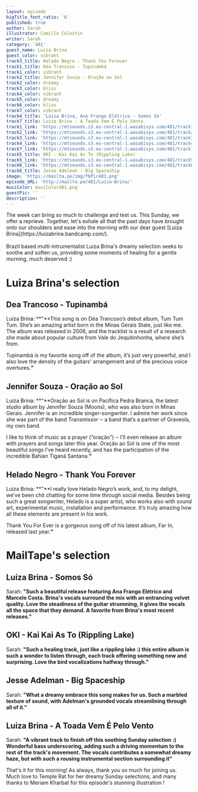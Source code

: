 ```yaml
---
layout: episode
bigTitle_font_ratio: '6'
published: true
author: Sarah
illustrator: Camille Célestin
writer: Sarah
category: '481'
guest_name: Luiza Brina
guest_color: vibrant
track3_title: Helado Negro - Thank You Forever
track1_title: Déa Trancoso - Tupinambá
track1_color: vibrant
track2_title: Jennifer Souza - Oração ao Sol
track2_color: dreamy
track3_color: bliss
track4_color: vibrant
track5_color: dreamy
track6_color: bliss
track7_color: vibrant
track4_title: 'Luiza Brina, Ana Frango Elétrico - Somos Só'
track7_title: Luiza Brina - A Toada Vem É Pelo Vento
track1_link: 'https://mtsounds.s3.eu-central-1.wasabisys.com/481/track1.mp3'
track2_link: 'https://mtsounds.s3.eu-central-1.wasabisys.com/481/track2.mp3'
track3_link: 'https://mtsounds.s3.eu-central-1.wasabisys.com/481/track3.mp3'
track4_link: 'https://mtsounds.s3.eu-central-1.wasabisys.com/481/track4.mp3'
track7_link: 'https://mtsounds.s3.eu-central-1.wasabisys.com/481/track7.mp3'
track5_title: OKI - Kai Kai As To (Rippling Lake)
track5_link: 'https://mtsounds.s3.eu-central-1.wasabisys.com/481/track5.mp3'
track6_link: 'https://mtsounds.s3.eu-central-1.wasabisys.com/481/track6.mp3'
track6_title: Jesse Adelman - Big Spaceship
image: 'https://mailta.pe/img/fbPic481.png'
episode_URL: 'http://mailta.pe/481/Luiza-Brina/'
musiColor: musiColor481.png
guestPic: ''
description: ''
---
```

<p id="introduction"> The week can bring so much to challenge and test us. This Sunday, we offer a reprieve. Together, let's exhale all that the past days have brought onto our shoulders and ease into the morning with our dear guest [Luiza Brina](https://luizabrina.bandcamp.com/).
<br><br>
Brazil based multi-intrumentalist Luiza Brina's dreamy selection seeks to soothe and soften us, providing some moments of healing for a gentle morning, much deserved :)
</p>

# Luiza Brina's selection

## Dea Trancoso - Tupinambá
Luiza Brina: **"**This song is on Déa Trancoso’s debut album, Tum Tum Tum. She’s an amazing artist born in the Minas Gerais State, just like me. The album was released in 2006, and the tracklist is a result of a research she made about popular culture from Vale do Jequitinhonha, where she’s from.

Tupinambá is my favorite song off of the album, it’s just very powerful, and I also love the density of the guitars' arrangement and of the precious voice overtures.**"**

## Jennifer Souza - Oração ao Sol
Luiza Brina: **"**Oração ao Sol is on Pacífica Pedra Branca, the latest studio album by Jennifer Souza (Moons), who was also born in Minas Gerais. Jennifer is an incredible singer-songwriter. I admire her work since she was part of the band Transmissor ‒ a band that’s a partner of Graveola, my own band.

I like to think of music as a prayer (“oração”) ‒ I’ll even release an album with prayers and songs later this year. Oração ao Sol is one of the most beautiful songs I’ve heard recently, and has the participation of the incredible Bahian Tiganá Santana.**"**

## Helado Negro - Thank You Forever
Luiza Brina: **"**I really love Helado Negro’s work, and, to my delight, we’ve been chit chatting for some time through social media. Besides being such a great songwriter, Helado is a super artist, who works also with sound art, experimental music, installation and performance. It’s truly amazing how all these elements are present in his work.

Thank You For Ever is a gorgeous song off of his latest album, Far In, released last year.**"**

# MailTape's selection

## Luiza Brina - Somos Só
Sarah: **"**Such a beautiful release featuring Ana Frango Elétrico and Marcelo Costa. Brina's vocals surround the mix with an entrancing velvet quality. Love the steadiness of the guitar strumming, it gives the vocals all the space that they demand. A favorite from Brina's most recent releases.**"**

## OKI - Kai Kai As To (Rippling Lake)
Sarah: **"**Such a healing track, just like a rippling lake :) this entire album is such a wonder to listen through, each track offering something new and surprising. Love the bird vocalizations halfway through.**"**

## Jesse Adelman - Big Spaceship
Sarah: **"**What a dreamy embrace this song makes for us. Such a marbled texture of sound, with Adelman's grounded vocals streamlining through all of it.**"**

## Luiza Brina - A Toada Vem É Pelo Vento
Sarah: **"**A vibrant track to finish off this soothing Sunday selection :) Wonderful bass underscoring, adding such a driving momentum to the rest of the track's movement. The vocals contributes a somewhat dreamy haze, but with such a rousing instrumental section surrounding it**"**


<p id="outroduction">That's it for this morning! As always, thank you so much for joining us. Much love to Temple Rat for her dreamy Sunday selections, and many thanks to Meriam Kharbat for this episode's stunning illustration !</p>
